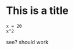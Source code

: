 <!--This file was generated, do not modify it.-->
# This is a title

````julia:ex1
x = 20
x^2
````

see? should work

